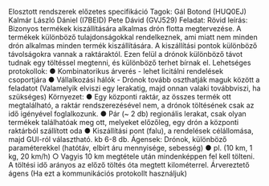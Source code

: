 Elosztott rendszerek előzetes specifikáció
Tagok:
Gál Botond (HUQ0EJ)
Kalmár László Dániel (I7BEID)
Pete Dávid (GVJ529)
Feladat:
Rövid leírás:
Bizonyos termékek kiszállítására alkalmas drón flotta megtervezése.
A termékek különböző tulajdonságokkal rendelkeznek, ami miatt nem minden drón
alkalmas minden termék kiszállítására. A kiszállítási pontok különböző távolságokra
vannak a raktáraktól. Ezen felül a drónok különböző távot tudnak egy töltéssel
megtenni, és különböző terhet bírnak el.
Lehetséges protokollok:
● Kombinatorikus árverés - lehet licitálni rendelések csoportjára
● Vállalkozási hálók - Drónok tovább oszthatják maguk között a feladatot
(Valamelyik elviszi egy lerakatig, majd onnan valaki továbbviszi, ha
szükséges)
Környezet:
● Egy központi raktár, az összes termék ott megtalálható, a raktár
rendszerezésével nem, a drónok töltésének csak az idő igényével
foglalkozunk.
● Pár (~ 2 db) regionális lerakat, csak olyan termékek találhatóak meg ott,
melyeket előzőleg, egy drón a központi raktárból szállított oda
● Kiszállítási pont (falu), a rendelések célállomása, majd GUI-ról választható. kb
6-8 db.
Ágensek:
Drónok, különböző paraméterekkel (hatótáv, elbírt áru mennyisége, sebesség)
● pl. (10 km, 1 kg, 20 km/h)
○ Vagyis 10 km megtétele után mindenképpen fel kell tölteni. A töltési idő
arányos az előző töltés óta megtett kilométerrel.
Árvereztető ágens (Ha ezt a kommunikációs protokollt használjuk)
